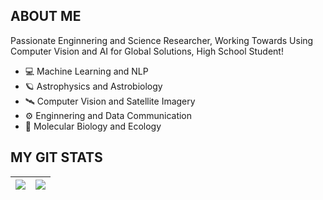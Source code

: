 ## ABOUT ME
Passionate Enginnering and Science Researcher, Working Towards Using Computer Vision and AI for Global Solutions, High School Student!

- 💻 Machine Learning and NLP
- 🪐 Astrophysics and Astrobiology
- 🛰 Computer Vision and Satellite Imagery
- ⚙️ Enginnering and Data Communication
- 🧬 Molecular Biology and Ecology

## MY GIT STATS
<img src="https://github-readme-stats.vercel.app/api?username=sriramelango&&show_icons=true&count_private=true&theme=midnight-purple"/>|<img src="https://github-readme-streak-stats.herokuapp.com/?user=sriramelango&theme=midnight-purple"/>|
|---|---|

